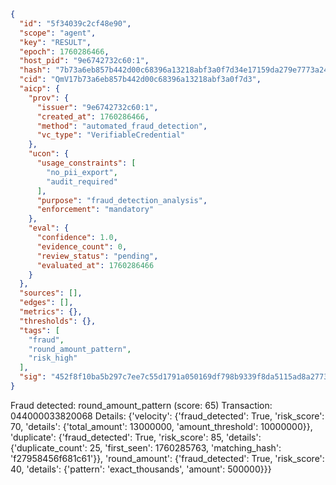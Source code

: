```json
{
  "id": "5f34039c2cf48e90",
  "scope": "agent",
  "key": "RESULT",
  "epoch": 1760286466,
  "host_pid": "9e6742732c60:1",
  "hash": "7b73a6eb857b442d00c68396a13218abf3a0f7d34e17159da279e7773a244772",
  "cid": "QmV17b73a6eb857b442d00c68396a13218abf3a0f7d3",
  "aicp": {
    "prov": {
      "issuer": "9e6742732c60:1",
      "created_at": 1760286466,
      "method": "automated_fraud_detection",
      "vc_type": "VerifiableCredential"
    },
    "ucon": {
      "usage_constraints": [
        "no_pii_export",
        "audit_required"
      ],
      "purpose": "fraud_detection_analysis",
      "enforcement": "mandatory"
    },
    "eval": {
      "confidence": 1.0,
      "evidence_count": 0,
      "review_status": "pending",
      "evaluated_at": 1760286466
    }
  },
  "sources": [],
  "edges": [],
  "metrics": {},
  "thresholds": {},
  "tags": [
    "fraud",
    "round_amount_pattern",
    "risk_high"
  ],
  "sig": "452f8f10ba5b297c7ee7c55d1791a050169df798b9339f8da5115ad8a277338f"
}
```

Fraud detected: round_amount_pattern (score: 65)
Transaction: 044000033820068
Details: {'velocity': {'fraud_detected': True, 'risk_score': 70, 'details': {'total_amount': 13000000, 'amount_threshold': 10000000}}, 'duplicate': {'fraud_detected': True, 'risk_score': 85, 'details': {'duplicate_count': 25, 'first_seen': 1760285763, 'matching_hash': 'f27958456f681c61'}}, 'round_amount': {'fraud_detected': True, 'risk_score': 40, 'details': {'pattern': 'exact_thousands', 'amount': 500000}}}